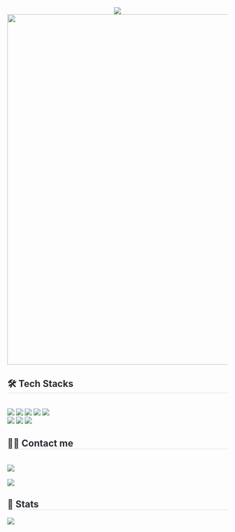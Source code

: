 <!--
**meowdevhyerin/meowdevhyerin** is a ✨ _special_ ✨ repository because its `README.md` (this file) appears on your GitHub profile.

Here are some ideas to get you started:

- 🔭 I’m currently working on ...
- 🌱 I’m currently learning ...
- 👯 I’m looking to collaborate on ...
- 🤔 I’m looking for help with ...
- 💬 Ask me about ...
- 📫 How to reach me: ...
- 😄 Pronouns: ...
- ⚡ Fun fact: ...
-->
<div align="center">
    <img src="https://capsule-render.vercel.app/api?type=shark&color=0:f5cce0,100:ecc5c0&height=120&text=HELLO%20WORLD!&animation=blinking&fontColor=795353&fontSize=70&fontFamily=JetBrains%20Mono" />
</div>


<div align="center">
    <img src="https://github.com/user-attachments/assets/4e786921-affc-450b-a0a9-c6705a985a5c" width="800">
</div>

<div style="text-align: left;">
    <h2 style="border-bottom: 1px solid #d8dee4; color: #282d33;"> 🛠️ Tech Stacks </h2>
    <br> 
    <div style="text-align: left;">
        <img src="https://img.shields.io/badge/Tensorflow-FF6F00?style=flat&logo=Tensorflow&logoColor=white">
        <img src="https://img.shields.io/badge/Github-181717?style=flat&logo=Github&logoColor=white">
        <img src="https://img.shields.io/badge/C++-00599C?style=flat&logo=C%2B%2B&logoColor=white">
        <img src="https://img.shields.io/badge/Python-3776AB?style=flat&logo=Python&logoColor=white">
        <img src="https://img.shields.io/badge/PyTorch-EE4C2C?style=flat&logo=PyTorch&logoColor=white">
        <br/>
        <img src="https://img.shields.io/badge/Notion-000000?style=flat&logo=Notion&logoColor=white">
        <img src="https://img.shields.io/badge/Slack-4A154B?style=flat&logo=Slack&logoColor=white">
        <img src="https://img.shields.io/badge/Javascript-F7DF1E?style=flat&logo=Javascript&logoColor=white">
    </div>
</div>

<div style="text-align: left;">
    <h2 style="border-bottom: 1px solid #d8dee4; color: #282d33;"> 🧑‍💻 Contact me </h2>
    <br>
    <div style="text-align: left;">
        <a href="mailto:meowdevhyerin@gmail.com">
            <img src="https://img.shields.io/badge/Gmail-EA4335?style=flat&logo=Gmail&logoColor=white">
        </a>
    </div>
    <br>
    <div style="text-align: left;">
        <a href="https://hits.seeyoufarm.com">
            <img src="https://hits.seeyoufarm.com/api/count/incr/badge.svg?url=https%3A%2F%2Fgithub.com%2Fmeowdevhyerin%2F&count_bg=%23000000&title_bg=%23000000&icon=github.svg&icon_color=%23FFFFFF&title=GitHub&edge_flat=false"/>
        </a>
    </div>
</div>

<div style="text-align: left;">
    <h2 style="border-bottom: 1px solid #d8dee4; color: #282d33;"> 🏅 Stats </h2>
    <div style="text-align: left;">
        <img src="https://github-readme-stats.vercel.app/api?username=meowdevhyerin&show_icons=true&theme=neon"/>
    </div>
</div>
    
